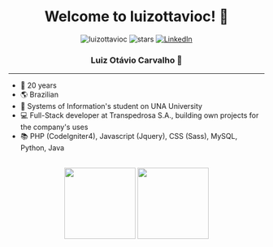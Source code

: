 <h1 align="center"> Welcome to luizottavioc! 🎉</h1>
<div align="center">
  <img src="https://komarev.com/ghpvc/?username=luizottavioc" alt="luizottavioc" />
  <img src="https://img.shields.io/github/stars/luizottavioc?label=Stars" alt="stars">
  <a href="https://www.linkedin.com/in/luizottavioc/" target="_blank"><img src="https://img.shields.io/badge/LinkedIn-%230077B5.svg?&style=flat-square&logo=linkedin&logoColor=white" alt="LinkedIn"></a>
</div>

<h3 align="center"> Luiz Otávio Carvalho 📌 </h3>
<hr>

- 🎈 20 years 
- 🌎 Brazilian 
- 🏫 Systems of Information's student on UNA University 
- 💻 Full-Stack developer at Transpedrosa S.A., building own projects for the company's uses 
- 📚 PHP (CodeIgniter4), Javascript (Jquery), CSS (Sass), MySQL, Python, Java
  
<br>
<div align="center">
  <img height="140em" src="https://github-readme-stats.vercel.app/api?username=luizottavioc&show_icons=true&theme=dracula&include_all_commits=true&count_private=true"/>
  <img height="140em" src="https://github-readme-stats.vercel.app/api/top-langs/?username=luizottavioc&layout=compact&langs_count=7&theme=dracula"/>
</div>
  


